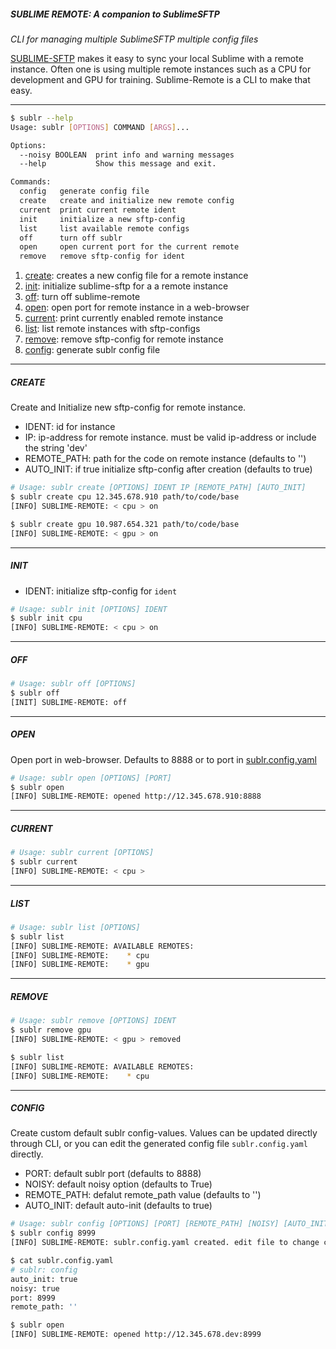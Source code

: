 ##### SUBLIME REMOTE: A companion to SublimeSFTP

_CLI for managing multiple SublimeSFTP multiple config files_

[SUBLIME-SFTP](https://wbond.net/sublime_packages/sftp) makes it easy to sync your local Sublime with a remote instance. Often one is using multiple remote instances such as a CPU for development and GPU for training. Sublime-Remote is a CLI to make that easy.

---

```bash
$ sublr --help
Usage: sublr [OPTIONS] COMMAND [ARGS]...

Options:
  --noisy BOOLEAN  print info and warning messages
  --help           Show this message and exit.

Commands:
  config   generate config file
  create   create and initialize new remote config
  current  print current remote ident
  init     initialize a new sftp-config
  list     list available remote configs
  off      turn off sublr
  open     open current port for the current remote
  remove   remove sftp-config for ident
```

1. [create](#create): creates a new config file for a remote instance
2. [init](#init): initialize sublime-sftp for a a remote instance
3. [off](#off): turn off sublime-remote
4. [open](#open): open port for remote instance in a web-browser
5. [current](#current): print currently enabled remote instance
6. [list](#list): list remote instances with sftp-configs
7. [remove](#remove): remove sftp-config for remote instance
8. [config](#config): generate sublr config file 

---

<a name='create'></a>

##### CREATE

Create and Initialize new sftp-config for remote instance.

- IDENT: id for instance
- IP: ip-address for remote instance. must be valid ip-address or include the string 'dev'
- REMOTE_PATH: path for the code on remote instance (defaults to '')
- AUTO_INIT: if true initialize sftp-config after creation (defaults to true)

```bash
# Usage: sublr create [OPTIONS] IDENT IP [REMOTE_PATH] [AUTO_INIT]
$ sublr create cpu 12.345.678.910 path/to/code/base
[INFO] SUBLIME-REMOTE: < cpu > on

$ sublr create gpu 10.987.654.321 path/to/code/base
[INFO] SUBLIME-REMOTE: < gpu > on
```

---

<a name='init'></a>

##### INIT

- IDENT: initialize sftp-config for `ident`

```bash
# Usage: sublr init [OPTIONS] IDENT
$ sublr init cpu
[INFO] SUBLIME-REMOTE: < cpu > on
```
---

<a name='off'></a>

##### OFF

```bash
# Usage: sublr off [OPTIONS]
$ sublr off
[INIT] SUBLIME-REMOTE: off
```

---

<a name='open'></a>

##### OPEN

Open port in web-browser. Defaults to 8888 or to port in [sublr.config.yaml](#config)

```bash
# Usage: sublr open [OPTIONS] [PORT]
$ sublr open
[INFO] SUBLIME-REMOTE: opened http://12.345.678.910:8888
```

---

<a name='current'></a>

##### CURRENT

```bash
# Usage: sublr current [OPTIONS]
$ sublr current
[INFO] SUBLIME-REMOTE: < cpu >
```

---

<a name='list'></a>

##### LIST

```bash
# Usage: sublr list [OPTIONS]
$ sublr list
[INFO] SUBLIME-REMOTE: AVAILABLE REMOTES:
[INFO] SUBLIME-REMOTE:    * cpu
[INFO] SUBLIME-REMOTE:    * gpu
```

---

<a name='remove'></a>

##### REMOVE

```bash
# Usage: sublr remove [OPTIONS] IDENT
$ sublr remove gpu
[INFO] SUBLIME-REMOTE: < gpu > removed

$ sublr list
[INFO] SUBLIME-REMOTE: AVAILABLE REMOTES:
[INFO] SUBLIME-REMOTE:    * cpu
```

---

<a name='config'></a>

##### CONFIG

Create custom default sublr config-values. Values can be updated directly through CLI, or you can edit the generated config file `sublr.config.yaml` directly.

- PORT: default sublr port (defaults to 8888)
- NOISY: default noisy option (defaults to True)
- REMOTE_PATH: defalut remote_path value (defaults to '')
- AUTO_INIT: default auto-init (defaults to true)

```bash
# Usage: sublr config [OPTIONS] [PORT] [REMOTE_PATH] [NOISY] [AUTO_INIT]
$ sublr config 8999
[INFO] SUBLIME-REMOTE: sublr.config.yaml created. edit file to change configuration

$ cat sublr.config.yaml 
# sublr: config
auto_init: true
noisy: true
port: 8999
remote_path: ''

$ sublr open
[INFO] SUBLIME-REMOTE: opened http://12.345.678.dev:8999
```



